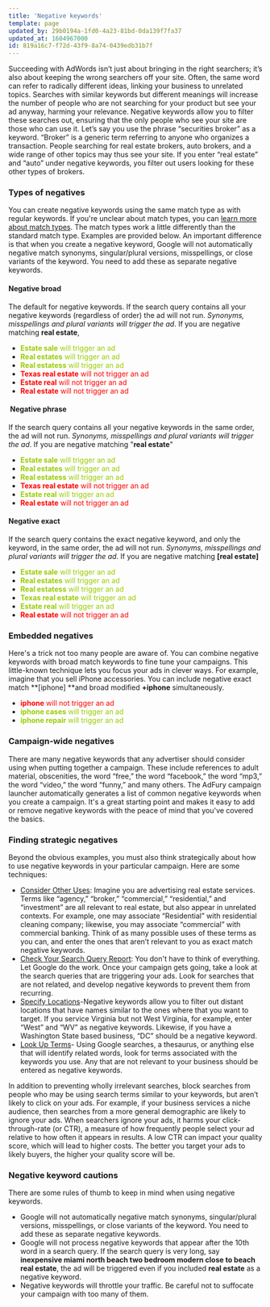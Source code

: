 ```yaml
---
title: 'Negative keywords'
template: page
updated_by: 29b0194a-1fd0-4a23-81bd-0da139f7fa37
updated_at: 1604967000
id: 819a16c7-f72d-43f9-8a74-0439edb31b7f
---
```

Succeeding with AdWords isn’t just about bringing in the right searchers; it’s also about keeping the wrong searchers off your site. Often, the same word can refer to radically different ideas, linking your business to unrelated topics. Searches with similar keywords but different meanings will increase the number of people who are not searching for your product but see your ad anyway, harming your relevance. Negative keywords allow you to filter these searches out, ensuring that the only people who see your site are those who can use it. Let’s say you use the phrase “securities broker” as a keyword. “Broker” is a generic term referring to anyone who organizes a transaction. People searching for real estate brokers, auto brokers, and a wide range of other topics may thus see your site. If you enter “real estate” and “auto” under negative keywords, you filter out users looking for these other types of brokers.

### Types of negatives

You can create negative keywords using the same match type as with regular keywords. If you're unclear about match types, you can [learn more about match types](https://blog.adfury.io/blog/adwords-match-type/). The match types work a little differently than the standard match type. Examples are provided below. An important difference is that when you create a negative keyword, Google will not automatically negative match synonyms, singular/plural versions, misspellings, or close variants of the keyword. You need to add these as separate negative keywords.

#### Negative broad

The default for negative keywords. If the search query contains all your negative keywords (regardless of order) the ad will not run. _Synonyms, misspellings and plural variants will trigger the ad_. If you are negative matching **real estate**,

*   <span style="color: #99cc00;">**Estate sale** will trigger an ad</span>
*   <span style="color: #99cc00;">**Real estates** will trigger an ad</span>
*   <span style="color: #99cc00;">**Real estatess** will trigger an ad</span>
*   <span style="color: #ff0000;">**Texas real estate** will not trigger an ad</span>
*   <span style="color: #ff0000;">**Estate real** will not trigger an ad</span>
*   <span style="color: #ff0000;">**Real estate** will not trigger an ad</span>

####  Negative phrase

If the search query contains all your negative keywords in the same order, the ad will not run. _Synonyms, misspellings and plural variants will trigger the ad_. If you are negative matching "**real estate**"

*   <span style="color: #99cc00;">**Estate sale** will trigger an ad</span>
*   <span style="color: #99cc00;">**Real estates** will trigger an ad</span>
*   <span style="color: #99cc00;">**Real estatess** will trigger an ad</span>
*   <span style="color: #ff0000;">**Texas real estate** will not trigger an ad</span>
*   <span style="color: #99cc00;">**Estate real** will trigger an ad</span>
*   <span style="color: #ff0000;">**Real estate** will not trigger an ad</span>

#### Negative exact

If the search query contains the exact negative keyword, and only the keyword, in the same order, the ad will not run. _Synonyms, misspellings and plural variants will trigger the ad_. If you are negative matching **[real estate]**

*   <span style="color: #99cc00;">**Estate sale** will trigger an ad</span>
*   <span style="color: #99cc00;">**Real estates** will trigger an ad</span>
*   <span style="color: #99cc00;">**Real estatess** will trigger an ad</span>
*   <span style="color: #99cc00;">**Texas real estate** will trigger an ad</span>
*   <span style="color: #99cc00;">**Estate real** will trigger an ad</span>
*   <span style="color: #ff0000;">**Real estate** will not trigger an ad</span>

### Embedded negatives

Here's a trick not too many people are aware of. You can combine negative keywords with broad match keywords to fine tune your campaigns. This little-known technique lets you focus your ads in clever ways. For example, imagine that you sell iPhone accessories. You can include negative exact match **[iphone] **and broad modified **+iphone** simultaneously.

*   <span style="color: #ff0000;">**iphone** will not trigger an ad</span>
*   <span style="color: #99cc00;">**iphone cases** will trigger an ad</span>
*   <span style="color: #99cc00;">**iphone repair** will trigger an ad</span>

### Campaign-wide negatives

There are many negative keywords that any advertiser should consider using when putting together a campaign. These include references to adult material, obscenities, the word “free,” the word “facebook,” the word “mp3,” the word “video,” the word “funny,” and many others. The AdFury campaign launcher automatically generates a list of common negative keywords when you create a campaign. It's a great starting point and makes it easy to add or remove negative keywords with the peace of mind that you've covered the basics.

### Finding strategic negatives

Beyond the obvious examples, you must also think strategically about how to use negative keywords in your particular campaign. Here are some techniques:

*   <span style="text-decoration: underline;">Consider Other Uses</span>: Imagine you are advertising real estate services. Terms like “agency,” “broker,” “commercial,” “residential,” and “investment” are all relevant to real estate, but also appear in unrelated contexts. For example, one may associate “Residential” with residential cleaning company; likewise, you may associate “commercial” with commercial banking. Think of as many possible uses of these terms as you can, and enter the ones that aren’t relevant to you as exact match negative keywords.
*   <span style="text-decoration: underline;">Check Your Search Query Report</span>: You don't have to think of everything. Let Google do the work. Once your campaign gets going, take a look at the search queries that are triggering your ads. Look for searches that are not related, and develop negative keywords to prevent them from recurring.
*   <span style="text-decoration: underline;">Specify Locations</span>-Negative keywords allow you to filter out distant locations that have names similar to the ones where that you want to target. If you service Virginia but not West Virginia, for example, enter “West” and “WV” as negative keywords. Likewise, if you have a Washington State based business, “DC” should be a negative keyword.
*   <span style="text-decoration: underline;">Look Up Terms</span>- Using Google searches, a thesaurus, or anything else that will identify related words, look for terms associated with the keywords you use. Any that are not relevant to your business should be entered as negative keywords.

In addition to preventing wholly irrelevant searches, block searches from people who may be using search terms similar to your keywords, but aren’t likely to click on your ads. For example, if your business services a niche audience, then searches from a more general demographic are likely to ignore your ads. When searchers ignore your ads, it harms your click-through-rate (or CTR), a measure of how frequently people select your ad relative to how often it appears in results. A low CTR can impact your quality score, which will lead to higher costs. The better you target your ads to likely buyers, the higher your quality score will be.

### Negative keyword cautions

There are some rules of thumb to keep in mind when using negative keywords.

*   Google will not automatically negative match synonyms, singular/plural versions, misspellings, or close variants of the keyword. You need to add these as separate negative keywords.
*   Google will not process negative keywords that appear after the 10th word in a search query. If the search query is very long, say **inexpensive miami north beach two bedroom modern close to beach real estate**, the ad will be triggered even if you included **real estate** as a negative keyword.
*   Negative keywords will throttle your traffic. Be careful not to suffocate your campaign with too many of them.